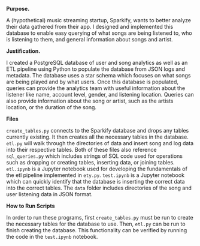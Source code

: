 
**Purpose.**

A (hypothetical) music streaming startup, Sparkify, wants to better analyze their data gathered from their app. I designed and implemented this database to enable easy querying of what songs are being listened to, who is listening to them, and general information about songs and artist.

**Justification.**

I created a PostgreSQL database of user and song analytics as well as an ETL pipeline using Python to populate the database from JSON logs and metadata. The database uses a star schema which focuses on what songs are being played and by what users. Once this database is populated, queries can provide the analytics team with useful information about the listener like name, account level, gender, and listening location. Queries can also provide information about the song or artist, such as the artists location, or the duration of the song. 

**Files**

`create_tables.py` connects to the Sparkify database and drops any tables currently existing. It then creates all the necessary tables in the database. `etl.py` will walk through the directories of data and insert song and log data into their respective tables. Both of these files also reference `sql_queries.py` which includes strings of SQL code used for operations such as dropping or creating tables, inserting data, or joining tables. `etl.ipynb` is a Jupyter notebook used for developing the fundamentals of the etl pipeline implemented in `ety.py`. `test.ipynb` is a Jupyter notebook which can quickly identify that the database is inserting the correct data into the correct tables. The `data` folder includes directories of the song and user listening data in JSON format. 

**How to Run Scripts** 

In order to run these programs, first `create_tables.py` must be run to create the necessary tables for the database to use. Then, `etl.py` can be run to finish creating the database. This functionality can be verified by running the code in the `test.ipynb` notebook.
